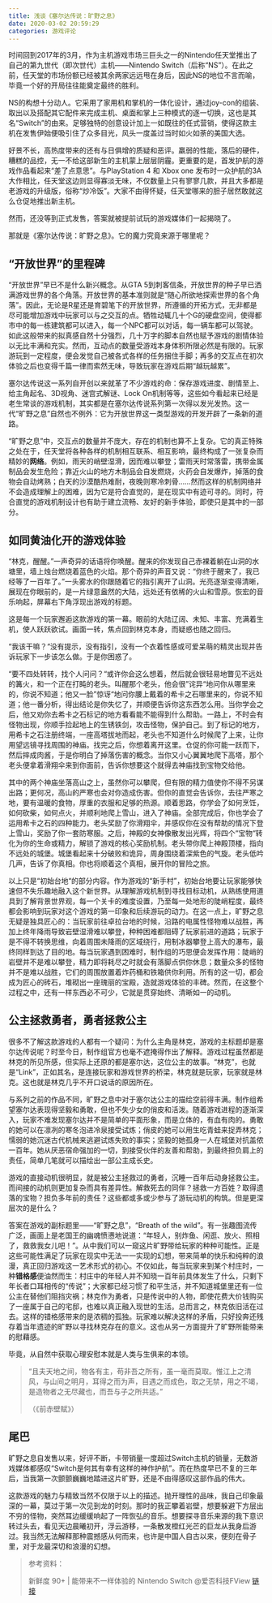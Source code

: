 ```yaml
---
title: 浅谈《塞尔达传说：旷野之息》
date: 2020-03-02 20:59:29
categories: 游戏评论
---
```


时间回到2017年的3月，作为主机游戏市场三巨头之一的Nintendo任天堂推出了自己的第九世代（即次世代）主机——Nintendo Switch（后称“NS”）。在此之前，任天堂的市场份额已经被其余两家远远甩在身后，因此NS的地位不言而喻，毕竟一个好的开局往往能奠定最终的胜利。

NS的构想十分动人。它采用了家用机和掌机的一体化设计，通过joy-con的组装、取出以及搭配其它配件来完成主机、桌面和掌上三种模式的逐一切换，这也是其名“Switch”的由来。足够独特的创意设计加上一如既往的任式营销，使得这款主机在发售伊始便吸引住了众多目光，风头一度盖过当时如火如荼的美国大选。

好景不长，高热度带来的还有与日俱增的质疑和恶评。羸弱的性能，落后的硬件，糟糕的品控，无一不给这部新生的主机蒙上层层阴霾。更重要的是，首发护航的游戏作品看起来“差了点意思”。与PlayStation 4 和 Xbox one 发布时一众护航的3A大作相比，任天堂这边则显得寡淡无味，不仅数量上只有寥寥几款，并且大多都是老游戏的升级版，俗称“炒冷饭”。大家不由得怀疑，任天堂哪来的胆子居然敢就这么仓促地推出新主机。

然而，还没等到正式发售，答案就被提前试玩的游戏媒体们一起揭晓了。

那就是《塞尔达传说：旷野之息》。它的魔力究竟来源于哪里呢？

## “开放世界”的里程碑

“开放世界”早已不是什么新兴概念。从GTA 5到刺客信条，开放世界的种子早已洒满游戏世界的各个角落。开放世界的基本准则就是“随心所欲地探索世界的各个角落”。因此，无论是R星还是育碧笔下的开放世界，所遵循的开拓方式，无非都是尽可能增加游戏中玩家可以与之交互的点。牺牲动辄几十个G的硬盘空间，使得都市中的每一栋建筑都可以进入，每一个NPC都可以对话，每一辆车都可以驾驶。如此这般带来的拟真感自然十分强烈，几十万字的脚本自然也赋予游戏的剧情体验以无比丰满和充实。然而，互动点的数量受游戏本身体积所限必然是有限的。玩家游玩到一定程度，便会发觉自己被各式各样的任务捆住手脚；再多的交互点在初次体验之后也变得千篇一律而索然无味，导致玩家在游戏后期“越玩越累”。

塞尔达传说这一系列自开创以来就革了不少游戏的命：保存游戏进度、剧情至上、给主角起名、3D视角、迷宫式解谜、Lock On机制等等，这些如今看起来已经是老生常谈的游戏机制，其实都是在塞尔达传说系列第一次得以发光发热。这一代“旷野之息”自然也不例外：它为开放世界这一类型游戏的开发开辟了一条新的道路。

“旷野之息”中，交互点的数量并不庞大，存在的机制也算不上复杂。它的真正特殊之处在于，任天堂将各种各样的机制相互联系、相互影响，最终构成了一张复杂而精妙的**网络**。例如，雨天的峭壁湿滑，因而难以攀登；雷雨天时常落雷，携带金属制品会发生危险；靠近火山的地方木制品会自发燃烧，火药会自发爆炸，掉落的食物会自动烤熟；白天的沙漠酷热难耐，夜晚则寒冷刺骨……然而这样的机制网络并不会造成理解上的困难，因为它是符合直觉的，是在现实中有迹可寻的。同时，符合直觉的游戏机制设计也有助于建立流畅、友好的新手体验，即使只是其中的一部分。

## 如同黄油化开的游戏体验

“林克，醒醒。”一声奇异的话语将你唤醒。醒来的你发现自己赤裸着躺在山洞的水塘里，墙上烛台燃烧着蓝色的火焰。那个奇异的声音又说：“你终于醒来了，我已经等了一百年了。”一头雾水的你跟随着它的指引离开了山洞。光亮逐渐变得清晰，展现在你眼前的，是一片绿意盎然的大陆，远处还有依稀的火山和雪原。恢宏的音乐响起，屏幕右下角浮现出游戏的标题。

这是每一个玩家邂逅这款游戏的第一幕。眼前的大陆辽阔、未知、丰富、充满着生机，使人跃跃欲试。画面一转，焦点回到林克本身，而疑惑也随之回归。

“我该干嘛？“没有提示，没有指引，没有一个衣着性感或可爱呆萌的精灵出现并告诉玩家下一步该怎么做。于是你困惑了。

“要不四处转转，找个人问问？“或许你会这么想着，然后就会很轻易地瞥见不远处的篝火，和一个正在打盹的老头。叫醒那个老头，他会很”诧异“地问你从哪里来的，你说不知道；他又一脸”惊讶“地问你腰上戴着的希卡之石哪里来的，你说不知道；他一番分析，得出结论是你失忆了，并顺便告诉你这东西怎么用。当你学会之后，他又劝你去希卡之石标记的地方看看能不能得到什么帮助。一路上，不时会有怪物出现，你顺手捡起地上的生锈铁剑，攻击怪物，保护自己。到了标记的地方，用希卡之石注册终端，一座高塔拔地而起，老头也不知道什么时候爬了上来，让你用望远镜寻找周围的神庙。找完之后，你想着离开这里。仓促的你可能一跃而下，然后摔成肉酱，于是你明白了掉落伤害的概念。当你又小心翼翼地爬下高塔，那个老头便拿着滑翔伞来到你面前，告诉你想要这个就得去神庙找到宝物交给他。

其中的两个神庙坐落高山之上，虽然你可以攀爬，但有限的精力值使你不得不另谋出路；更何况，高山的严寒也会对你造成伤害。但你的直觉会告诉你，去往严寒之地，要有温暖的食物，厚重的衣服和足够的热源。顺着思路，你学会了如何烹饪，如何砍柴，如何点火，并顺利地爬上雪山，进入了神庙。全部完成后，你也学会了运用希卡之石的四种能力。老头奖励了你滑翔伞，并感叹你在没有帮助的情况下登上雪山，奖励了你一套防寒服。之后，神殿的女神像散发出光辉，将四个“宝物“转化为你的生命或精力，解锁了游戏的核心奖励机制。老头带你爬上神殿顶楼，指向不远处的城堡。城堡看起来十分破败和诡异，周身围绕着深紫色的气旋。老头低吟几声，告诉了你真相。你也将顺着这个真相，展开你的冒险之旅。

以上只是“初始台地“的部分内容。作为游戏的“新手村”，初始台地要让玩家能够快速但不失乐趣地融入这个新世界。从理解游戏机制到寻找目标动机，从熟练使用道具到了解背景世界观，每一个关卡的难度设置，乃至每一处地形的陡峭程度，最终都会影响到玩家对这个游戏的第一印象和后续游玩的动力。在这一点上，旷野之息无疑是独具匠心的：当玩家前往卓拉台地的时候，沿路的电属性怪物难以战胜，再加上终年降雨导致岩壁湿滑难以攀登，种种困难都阻碍了玩家前进的道路；玩家于是不得不转换思维，向着周围未降雨的区域绕行，用制冰器攀登上高大的瀑布，最终同样到达了目的地。每当玩家遇到困难时，制作组的巧思便会发挥作用：陡峭的岩壁并不是难以攀登，精力即将耗尽之时就会有落脚点供你休息；数量众多的怪物并不是难以战胜，它们的周围放置着炸药桶和铁箱供你利用。所有的这一切，都会成为匠心的砖石，堆砌出一座瑰丽的宝殿，造就游戏体验的丰碑。然而，在这整个过程之中，还有一样东西必不可少，它就是贯穿始终、清晰如一的动机。

## 公主拯救勇者，勇者拯救公主

很多不了解这款游戏的人都有一个疑问：为什么主角是林克，游戏的主标题却是塞尔达传说呢？时至今日，制作组官方也毫不遮掩得作出了解释。游戏过程虽然都是林克的所见所感，但实际上还原的都是塞尔达，这位公主的故事。“林克”，也就是“Link”，正如其名，是连接玩家和游戏世界的桥梁，林克就是玩家，玩家就是林克。这也就是林克几乎不开口说话的原因所在。

与系列之前的作品不同，旷野之息中对于塞尔达公主的描绘空前得丰满。制作组希望塞尔达表现得坚毅和勇敢，但也不失少女的俏皮和活泼。随着游戏进程的逐渐深入，玩家不难发现塞尔达并不是简单的平面形象，而是立体的，有血有肉的。勇敢的她可以在凛冽的寒冬泡进冷泉接受试炼；俏皮的她可以用生吃青蛙来捉弄林克；懦弱的她沉迷古代机械来逃避试炼失败的事实；坚毅的她孤身一人在城堡对抗盖侬一百年。她从厌恶宿命强加的一切，到接受伙伴的友善和帮助，到最终担负肩上的责任，简单几笔就可以描绘出一部公主成长史。

游戏的直接动机很明显，就是被公主拯救过的勇者，沉睡一百年后动身拯救公主。而间接的动机则更加复杂而具有差异性。解救死去的同伴？拯救一方百姓？取得遗落的宝物？担负多年前的责任？这些都或多或少参与了游玩动机的构筑。但是更深层次的是什么？

答案在游戏的副标题里——“旷野之息”，“Breath of the wild”。有一张趣图流传广泛，画面上是老国王的幽魂愤懑地说道：“年轻人，别炸鱼、闲逛、放火、照相了，救救我女儿吧！”。从中我们可以一窥这片旷野带给玩家的种种可能性。正是这些可能性满足了玩家在现实中无法一一实现的幻想，带来简单的快乐和纯粹的浪漫，真正回归游戏这一艺术形式的初心。不仅如此，每当玩家来到某个村庄时，一种**错格感**便油然而生：村庄中的年轻人并不知晓一百年前具体发生了什么，只剩下年长者口耳相传的“传说”；大家都已经习惯了和平生活，并不知道城堡里还有一位公主在替他们阻挡灾祸；林克作为勇者，只是传说中的人物，即使花费大价钱购买了一座属于自己的宅邸，也难以真正融入现世的生活。总而言之，林克依旧活在过去。这样的错格感带来的是浓稠的孤独。玩家难以解决这样的矛盾，只好投奔还残存着当年遗迹的旷野以寻找林克存在的意义。这也从另一方面提升了旷野所能带来的慰藉感。

毕竟，从自然中获取心理安慰本就是人类与生俱来的本领。

> “且夫天地之间，物各有主，苟非吾之所有，虽一毫而莫取。惟江上之清风，与山间之明月，耳得之而为声，目遇之而成色，取之无禁，用之不竭，是造物者之无尽藏也，而吾与子之所共适。”
>
> （《前赤壁赋》）

## 尾巴

旷野之息自发售以来，好评不断，卡带销量一度超过Switch主机的销量，无数游戏媒体都感叹“Switch是何其有幸有这样的神作护航”。而在热度早已不复的三年后，当我第一次颤颤巍巍地踏进这片旷野，还是不由得感叹这部作品的伟大。

这款游戏的魅力与精致当然不仅限于以上的描述。抛开理性的品味，我自己印象最深的一幕，莫过于第一次见到龙的时刻。那时的我正攀着岩壁，想要躲避下方层出不穷的怪物，突然耳边缓缓响起了一阵恢弘的音乐。想要探寻音乐来源的我下意识转过头去，看见天边晨曦初开，浮云游移，一条散发橙红光芒的巨龙从我身后游过。我当然无法解释那种震撼感从何而来，也许是中国人自古以来，便刻在骨子里，对于龙最深切和浪漫的幻想。

> 参考资料：
>
>
> 新鲜度 90+ | 能带来不一样体验的 Nintendo Switch @爱否科技FView [链接](https://www.bilibili.com/video/av9780659)